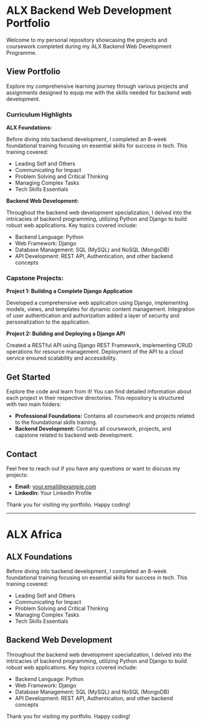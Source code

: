# ALX Backend Web Development Portfolio

Welcome to my personal repository showcasing the projects and coursework completed during my ALX Backend Web Development Programme.

## View Portfolio

Explore my comprehensive learning journey through various projects and assignments designed to equip me with the skills needed for backend web development.

### Curriculum Highlights

**ALX Foundations:**

Before diving into backend development, I completed an 8-week foundational training focusing on essential skills for success in tech. This training covered:

- Leading Self and Others
- Communicating for Impact
- Problem Solving and Critical Thinking
- Managing Complex Tasks
- Tech Skills Essentials

**Backend Web Development:**

Throughout the backend web development specialization, I delved into the intricacies of backend programming, utilizing Python and Django to build robust web applications. Key topics covered include:

- Backend Language: Python
- Web Framework: Django
- Database Management: SQL (MySQL) and NoSQL (MongoDB)
- API Development: REST API, Authentication, and other backend concepts

### Capstone Projects:

**Project 1: Building a Complete Django Application**

Developed a comprehensive web application using Django, implementing models, views, and templates for dynamic content management. Integration of user authentication and authorization added a layer of security and personalization to the application.

**Project 2: Building and Deploying a Django API**

Created a RESTful API using Django REST Framework, implementing CRUD operations for resource management. Deployment of the API to a cloud service ensured scalability and accessibility.

## Get Started

Explore the code and learn from it! You can find detailed information about each project in their respective directories. This repository is structured with two main folders:

- **Professional Foundations:** Contains all coursework and projects related to the foundational skills training.
- **Backend Development:** Contains all coursework, projects, and capstone related to backend web development.

## Contact

Feel free to reach out if you have any questions or want to discuss my projects:

- **Email:** your.email@example.com
- **LinkedIn:** Your LinkedIn Profile

Thank you for visiting my portfolio. Happy coding!

---

# ALX Africa

## ALX Foundations

Before diving into backend development, I completed an 8-week foundational training focusing on essential skills for success in tech. This training covered:

- Leading Self and Others
- Communicating for Impact
- Problem Solving and Critical Thinking
- Managing Complex Tasks
- Tech Skills Essentials

## Backend Web Development

Throughout the backend web development specialization, I delved into the intricacies of backend programming, utilizing Python and Django to build robust web applications. Key topics covered include:

- Backend Language: Python
- Web Framework: Django
- Database Management: SQL (MySQL) and NoSQL (MongoDB)
- API Development: REST API, Authentication, and other backend concepts

Thank you for visiting my portfolio. Happy coding!
